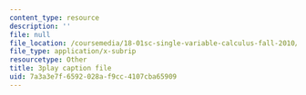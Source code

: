 ```yaml
---
content_type: resource
description: ''
file: null
file_location: /coursemedia/18-01sc-single-variable-calculus-fall-2010/7a3a3e7f6592028af9cc4107cba65909_5q_3FDOkVRQ.srt
file_type: application/x-subrip
resourcetype: Other
title: 3play caption file
uid: 7a3a3e7f-6592-028a-f9cc-4107cba65909
---
```

